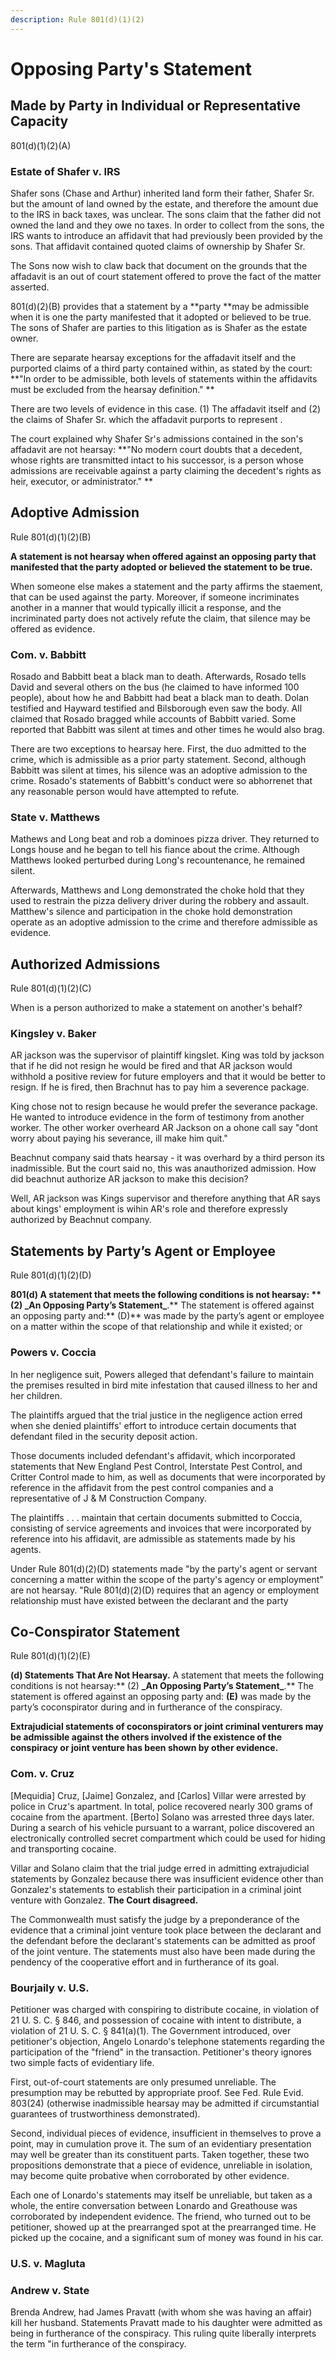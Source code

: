 ```yaml
---
description: Rule 801(d)(1)(2)
---
```


# Opposing Party's Statement

## Made by Party in Individual or Representative Capacity

801(d)(1)(2)(A)

### Estate of Shafer v. IRS

Shafer sons (Chase and Arthur) inherited land form their father, Shafer Sr. but the amount of land owned by the estate, and therefore the amount due to the IRS in back taxes, was unclear. The sons claim that the father did not owned the land and they owe no taxes. In order to collect from the sons, the IRS wants to introduce an affidavit that had previously been provided by the sons. That affidavit contained quoted claims of ownership by Shafer Sr.

The Sons now wish to claw back that document on the grounds that the affadavit is an out of court statement offered to prove the fact of the matter asserted.

801(d)(2)(B) provides that a statement by a \*\*party \*\*may be admissible when it is one the party manifested that it adopted or believed to be true. The sons of Shafer are parties to this litigation as is Shafer as the estate owner.

There are separate hearsay exceptions for the affadavit itself and the purported claims of a third party contained within, as stated by the court: \*\*"In order to be admissible, both levels of statements within the affidavits must be excluded from the hearsay definition." \*\*

There are two levels of evidence in this case. (1) The affadavit itself and (2) the claims of Shafer Sr. which the affadavit purports to represent .

The court explained why Shafer Sr's admissions contained in the son's affadavit are not hearsay: \*\*"No modern court doubts that a decedent, whose rights are transmitted intact to his successor, is a person whose admissions are receivable against a party claiming the decedent's rights as heir, executor, or administrator." \*\*

## Adoptive Admission

Rule 801(d)(1)(2)(B)

**A statement is not hearsay when offered against an opposing party that manifested that the party adopted or believed the statement to be true.**

When someone else makes a statement and the party affirms the staement, that can be used against the party. Moreover, if someone incriminates another in a manner that would typically illicit a response, and the incriminated party does not actively refute the claim, that silence may be offered as evidence.

### Com. v. Babbitt

Rosado and Babbitt beat a black man to death. Afterwards, Rosado tells David and several others on the bus (he claimed to have informed 100 people), about how he and Babbitt had beat a black man to death. Dolan testified and Hayward testified and Bilsborough even saw the body. All claimed that Rosado bragged while accounts of Babbitt varied. Some reported that Babbitt was silent at times and other times he would also brag.

There are two exceptions to hearsay here. First, the duo admitted to the crime, which is admissible as a prior party statement. Second, although Babbitt was silent at times, his silence was an adoptive admission to the crime. Rosado's statements of Babbitt's conduct were so abhorrenet that any reasonable person would have attempted to refute.

### State v. Matthews

Mathews and Long beat and rob a dominoes pizza driver. They returned to Longs house and he began to tell his fiance about the crime. Although Matthews looked perturbed during Long's recountenance, he remained silent.

Afterwards, Matthews and Long demonstrated the choke hold that they used to restrain the pizza delivery driver during the robbery and assault. Matthew's silence and participation in the choke hold demonstration operate as an adoptive admission to the crime and therefore admissible as evidence.

## Authorized Admissions

Rule 801(d)(1)(2)(C)

When is a person authorized to make a statement on another's behalf?

### Kingsley v. Baker

AR jackson was the supervisor of plaintiff kingslet. King was told by jackson that if he did not resign he would be fired and that AR jackson would withhold a positive review for future employers and that it would be better to resign. If he is fired, then Brachnut has to pay him a severence package.

King chose not to resign because he would prefer the severance package. He wanted to introduce evidence in the form of testimony from another worker. The other worker overheard AR Jackson on a ohone call say "dont worry about paying his severance, ill make him quit."

Beachnut company said thats hearsay - it was overhard by a third person its inadmissible. But the court said no, this was anauthorized admission. How did beachnut authorize AR jackson to make this decision?

Well, AR jackson was Kings supervisor and therefore anything that AR says about kings' employment is wihin AR's role and therefore expressly authorized by Beachnut company.

## Statements by Party’s Agent or Employee

Rule 801(d)(1)(2)(D)

**801(d) A statement that meets the following conditions is not hearsay: \*\* (2) \_An Opposing Party’s Statement\_**.\*\* The statement is offered against an opposing party and:\*\* (D)\*\* was made by the party’s agent or employee on a matter within the scope of that relationship and while it existed; or

### Powers v. Coccia

In her negligence suit, Powers alleged that defendant's failure to maintain the premises resulted in bird mite infestation that caused illness to her and her children.

The plaintiffs argued that the trial justice in the negligence action erred when she denied plaintiffs' effort to introduce certain documents that defendant filed in the security deposit action.

Those documents included defendant's affidavit, which incorporated statements that New England Pest Control, Interstate Pest Control, and Critter Control made to him, as well as documents that were incorporated by reference in the affidavit from the pest control companies and a representative of J & M Construction Company.

The plaintiffs . . . maintain that certain documents submitted to Coccia, consisting of service agreements and invoices that were incorporated by reference into his affidavit, are admissible as statements made by his agents.

Under Rule 801(d)(2)(D) statements made "by the party's agent or servant concerning a matter within the scope of the party's agency or employment" are not hearsay. "Rule 801(d)(2)(D) requires that an agency or employment relationship must have existed between the declarant and the party

## Co-Conspirator Statement

Rule 801(d)(1)(2)(E)

**(d) Statements That Are Not Hearsay.** A statement that meets the following conditions is not hearsay:\*\* (2) **\_**An Opposing Party’s Statement**\_**.\*\* The statement is offered against an opposing party and: **(E)** was made by the party’s coconspirator during and in furtherance of the conspiracy.

**Extrajudicial statements of coconspirators or joint criminal venturers may be admissible against the others involved if the existence of the conspiracy or joint venture has been shown by other evidence.**

### Com. v. Cruz

\[Mequidia] Cruz, \[Jaime] Gonzalez, and \[Carlos] Villar were arrested by police in Cruz's apartment. In total, police recovered nearly 300 grams of cocaine from the apartment. \[Berto] Solano was arrested three days later. During a search of his vehicle pursuant to a warrant, police discovered an electronically controlled secret compartment which could be used for hiding and transporting cocaine.

Villar and Solano claim that the trial judge erred in admitting extrajudicial statements by Gonzalez because there was insufficient evidence other than Gonzalez's statements to establish their participation in a criminal joint venture with Gonzalez. **The Court disagreed.**

The Commonwealth must satisfy the judge by a preponderance of the evidence that a criminal joint venture took place between the declarant and the defendant before the declarant's statements can be admitted as proof of the joint venture. The statements must also have been made during the pendency of the cooperative effort and in furtherance of its goal.

### Bourjaily v. U.S.

Petitioner was charged with conspiring to distribute cocaine, in violation of 21 U. S. C. § 846, and possession of cocaine with intent to distribute, a violation of 21 U. S. C. § 841(a)(1). The Government introduced, over petitioner's objection, Angelo Lonardo's telephone statements regarding the participation of the "friend" in the transaction. Petitioner's theory ignores two simple facts of evidentiary life.

First, out-of-court statements are only presumed unreliable. The presumption may be rebutted by appropriate proof. See Fed. Rule Evid. 803(24) (otherwise inadmissible hearsay may be admitted if circumstantial guarantees of trustworthiness demonstrated).

Second, individual pieces of evidence, insufficient in themselves to prove a point, may in cumulation prove it. The sum of an evidentiary presentation may well be greater than its constituent parts. Taken together, these two propositions demonstrate that a piece of evidence, unreliable in isolation, may become quite probative when corroborated by other evidence.

Each one of Lonardo's statements may itself be unreliable, but taken as a whole, the entire conversation between Lonardo and Greathouse was corroborated by independent evidence. The friend, who turned out to be petitioner, showed up at the prearranged spot at the prearranged time. He picked up the cocaine, and a significant sum of money was found in his car.

### U.S. v. Magluta

### Andrew v. State

Brenda Andrew, had James Pravatt (with whom she was having an affair) kill her husband. Statements Pravatt made to his daughter were admitted as being in furtherance of the conspiracy. This ruling quite liberally interprets the term "in furtherance of the conspiracy.
